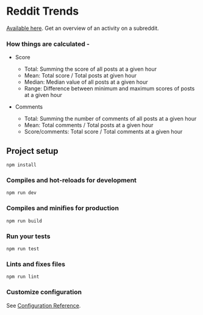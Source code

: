 # Reddit Trends

[Available here](https://reddit-trends.firebaseapp.com/).
Get an overview of an activity on a subreddit.

### How things are calculated -

-   Score

    -   Total: Summing the score of all posts at a given hour
    -   Mean: Total score / Total posts at given hour
    -   Median: Median value of all posts at a given hour
    -   Range: Difference between minimum and maximum scores of posts at a given hour

-   Comments
    -   Total: Summing the number of comments of all posts at a given hour
    -   Mean: Total comments / Total posts at a given hour
    -   Score/comments: Total score / Total comments at a given hour

## Project setup

```
npm install
```

### Compiles and hot-reloads for development

```
npm run dev
```

### Compiles and minifies for production

```
npm run build
```

### Run your tests

```
npm run test
```

### Lints and fixes files

```
npm run lint
```

### Customize configuration

See [Configuration Reference](https://cli.vuejs.org/config/).
